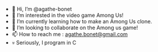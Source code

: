 - 👋 Hi, I’m @agathe-bonet
- 👀 I’m interested in the video game Among Us!
- 🌱 I’m currently learning how to make an Among Us clone.
- 💞️ I’m looking to collaborate on the Among us game!
- 📫 How to reach me : agathe.bonet@gmail.com
- 💀 Seriously, I program in C

<!---
agathe-bonet/agathe-bonet is a ✨ special ✨ repository because its `README.md` (this file) appears on your GitHub profile.
You can click the Preview link to take a look at your changes.
--->
